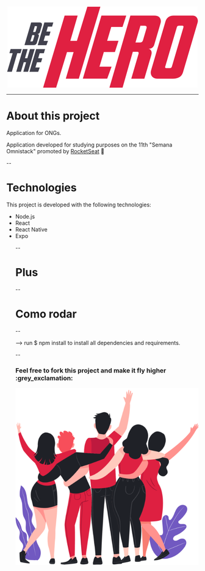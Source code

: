 <p align="center">
<img src = "/frontend/src/assets/logo.svg">
</p>

---

# About this project

Application for ONGs. <br>

Application developed for studying purposes on the 11th "Semana Omnistack" promoted by [RocketSeat](https://rocketseat.com.br/) :rocket:

--

# Technologies

This project is developed with the following technologies:

<ul>
  <li>Node.js</li>
  <li>React</li>
  <li>React Native</li>
  <li>Expo</li>

--

# Plus


--

# Como rodar 

--

--> run 
$ npm install 
to install all dependencies and requirements.

--

<p align="center">
<h3> Feel free to fork this project and make it fly higher :grey_exclamation: </h3> 

<img src= "/frontend/src/assets/heroes.png">
</p>
